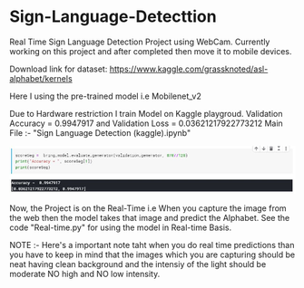 # Sign-Language-Detecttion

Real Time Sign Language Detection Project using WebCam.
Currently working on this project and after completed then move it to mobile devices.

Download link for dataset: https://www.kaggle.com/grassknoted/asl-alphabet/kernels

Here I using the pre-trained model i.e Mobilenet_v2

Due to Hardware restriction I train Model on Kaggle playgroud.
Validation Accuracy = 0.9947917 and Validation Loss = 0.03621217922773212
Main File :- "Sign Language Detection (kaggle).ipynb"

![](validation%20score.JPG)

Now, the Project is on the Real-Time i.e When you capture the image from the web then the model takes that image and predict the Alphabet.
See the code "Real-time.py" for using the model in Real-time Basis.

NOTE :- Here's a important note taht when you do real time predictions than you have to keep in mind that the images which you are capturing should be neat having clean background and the intensiy of the light should be moderate NO high and NO low intensity.
